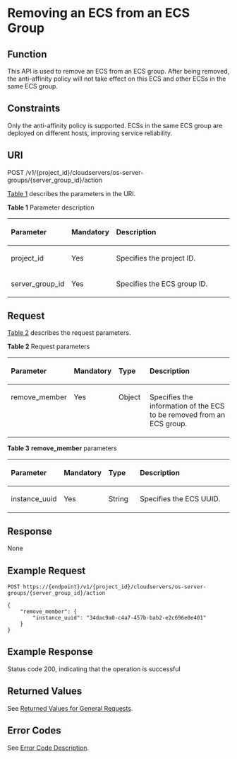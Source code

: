 # Removing an ECS from an ECS Group<a name="EN-US_TOPIC_0133622596"></a>

## Function<a name="en-us_topic_0057973153_section31887518"></a>

This API is used to remove an ECS from an ECS group. After being removed, the anti-affinity policy will not take effect on this ECS and other ECSs in the same ECS group.

## Constraints<a name="en-us_topic_0057973153_section32752180"></a>

Only the anti-affinity policy is supported. ECSs in the same ECS group are deployed on different hosts, improving service reliability.

## URI<a name="en-us_topic_0057973153_section18552212"></a>

POST /v1/\{project\_id\}/cloudservers/os-server-groups/\{server\_group\_id\}/action

[Table 1](#en-us_topic_0057973153_en-us_topic_0020212650_table62669527)  describes the parameters in the URI.

**Table  1**  Parameter description

<a name="en-us_topic_0057973153_en-us_topic_0020212650_table62669527"></a>
<table><thead align="left"><tr id="en-us_topic_0057973153_en-us_topic_0020212650_row33894570"><th class="cellrowborder" valign="top" width="21.68%" id="mcps1.2.4.1.1"><p id="p5187119"><a name="p5187119"></a><a name="p5187119"></a>Parameter</p>
</th>
<th class="cellrowborder" valign="top" width="18.11%" id="mcps1.2.4.1.2"><p id="p17503500"><a name="p17503500"></a><a name="p17503500"></a>Mandatory</p>
</th>
<th class="cellrowborder" valign="top" width="60.209999999999994%" id="mcps1.2.4.1.3"><p id="p8497414"><a name="p8497414"></a><a name="p8497414"></a>Description</p>
</th>
</tr>
</thead>
<tbody><tr id="en-us_topic_0057973153_en-us_topic_0020212650_row8419032"><td class="cellrowborder" valign="top" width="21.68%" headers="mcps1.2.4.1.1 "><p id="en-us_topic_0057973153_en-us_topic_0020212650_p10852974"><a name="en-us_topic_0057973153_en-us_topic_0020212650_p10852974"></a><a name="en-us_topic_0057973153_en-us_topic_0020212650_p10852974"></a>project_id</p>
</td>
<td class="cellrowborder" valign="top" width="18.11%" headers="mcps1.2.4.1.2 "><p id="en-us_topic_0057973153_en-us_topic_0020212650_p6675738"><a name="en-us_topic_0057973153_en-us_topic_0020212650_p6675738"></a><a name="en-us_topic_0057973153_en-us_topic_0020212650_p6675738"></a>Yes</p>
</td>
<td class="cellrowborder" valign="top" width="60.209999999999994%" headers="mcps1.2.4.1.3 "><p id="p37593705"><a name="p37593705"></a><a name="p37593705"></a>Specifies the project ID.</p>
</td>
</tr>
<tr id="row1846155341715"><td class="cellrowborder" valign="top" width="21.68%" headers="mcps1.2.4.1.1 "><p id="p395193810164"><a name="p395193810164"></a><a name="p395193810164"></a>server_group_id</p>
</td>
<td class="cellrowborder" valign="top" width="18.11%" headers="mcps1.2.4.1.2 "><p id="p295173881617"><a name="p295173881617"></a><a name="p295173881617"></a>Yes</p>
</td>
<td class="cellrowborder" valign="top" width="60.209999999999994%" headers="mcps1.2.4.1.3 "><p id="p1359265791616"><a name="p1359265791616"></a><a name="p1359265791616"></a>Specifies the ECS group ID.</p>
</td>
</tr>
</tbody>
</table>

## Request<a name="en-us_topic_0057973153_section35680930"></a>

[Table 2](#en-us_topic_0057973153_table57386915)  describes the request parameters.

**Table  2**  Request parameters

<a name="en-us_topic_0057973153_table57386915"></a>
<table><thead align="left"><tr id="en-us_topic_0057973153_row22108653"><th class="cellrowborder" valign="top" width="22.08%" id="mcps1.2.5.1.1"><p id="en-us_topic_0057972670_p57733603"><a name="en-us_topic_0057972670_p57733603"></a><a name="en-us_topic_0057972670_p57733603"></a>Parameter</p>
</th>
<th class="cellrowborder" valign="top" width="17.78%" id="mcps1.2.5.1.2"><p id="p4341205425815"><a name="p4341205425815"></a><a name="p4341205425815"></a>Mandatory</p>
</th>
<th class="cellrowborder" valign="top" width="14.499999999999998%" id="mcps1.2.5.1.3"><p id="en-us_topic_0057972670_p45910260"><a name="en-us_topic_0057972670_p45910260"></a><a name="en-us_topic_0057972670_p45910260"></a>Type</p>
</th>
<th class="cellrowborder" valign="top" width="45.64%" id="mcps1.2.5.1.4"><p id="en-us_topic_0057972670_p32634650"><a name="en-us_topic_0057972670_p32634650"></a><a name="en-us_topic_0057972670_p32634650"></a>Description</p>
</th>
</tr>
</thead>
<tbody><tr id="en-us_topic_0057973153_row62192793"><td class="cellrowborder" valign="top" width="22.08%" headers="mcps1.2.5.1.1 "><p id="en-us_topic_0057973153_p4451468"><a name="en-us_topic_0057973153_p4451468"></a><a name="en-us_topic_0057973153_p4451468"></a>remove_member</p>
</td>
<td class="cellrowborder" valign="top" width="17.78%" headers="mcps1.2.5.1.2 "><p id="p9341195425812"><a name="p9341195425812"></a><a name="p9341195425812"></a>Yes</p>
</td>
<td class="cellrowborder" valign="top" width="14.499999999999998%" headers="mcps1.2.5.1.3 "><p id="en-us_topic_0057973153_p25024636"><a name="en-us_topic_0057973153_p25024636"></a><a name="en-us_topic_0057973153_p25024636"></a>Object</p>
</td>
<td class="cellrowborder" valign="top" width="45.64%" headers="mcps1.2.5.1.4 "><p id="en-us_topic_0057973153_p38357105"><a name="en-us_topic_0057973153_p38357105"></a><a name="en-us_topic_0057973153_p38357105"></a>Specifies the information of the ECS to be removed from an ECS group.</p>
</td>
</tr>
</tbody>
</table>

**Table  3** **remove\_member**  parameters

<a name="en-us_topic_0057973153_table19917766"></a>
<table><thead align="left"><tr id="en-us_topic_0057973153_row59878934"><th class="cellrowborder" valign="top" width="22.05%" id="mcps1.2.5.1.1"><p id="p6386132442710"><a name="p6386132442710"></a><a name="p6386132442710"></a>Parameter</p>
</th>
<th class="cellrowborder" valign="top" width="17.76%" id="mcps1.2.5.1.2"><p id="p218115579587"><a name="p218115579587"></a><a name="p218115579587"></a>Mandatory</p>
</th>
<th class="cellrowborder" valign="top" width="14.469999999999999%" id="mcps1.2.5.1.3"><p id="p1538611244276"><a name="p1538611244276"></a><a name="p1538611244276"></a>Type</p>
</th>
<th class="cellrowborder" valign="top" width="45.72%" id="mcps1.2.5.1.4"><p id="p4386624112714"><a name="p4386624112714"></a><a name="p4386624112714"></a>Description</p>
</th>
</tr>
</thead>
<tbody><tr id="en-us_topic_0057973153_row28765213"><td class="cellrowborder" valign="top" width="22.05%" headers="mcps1.2.5.1.1 "><p id="en-us_topic_0057973153_p48280896"><a name="en-us_topic_0057973153_p48280896"></a><a name="en-us_topic_0057973153_p48280896"></a>instance_uuid</p>
</td>
<td class="cellrowborder" valign="top" width="17.76%" headers="mcps1.2.5.1.2 "><p id="p12181105716582"><a name="p12181105716582"></a><a name="p12181105716582"></a>Yes</p>
</td>
<td class="cellrowborder" valign="top" width="14.469999999999999%" headers="mcps1.2.5.1.3 "><p id="en-us_topic_0057973153_p18438475"><a name="en-us_topic_0057973153_p18438475"></a><a name="en-us_topic_0057973153_p18438475"></a>String</p>
</td>
<td class="cellrowborder" valign="top" width="45.72%" headers="mcps1.2.5.1.4 "><p id="en-us_topic_0057973153_p44665147"><a name="en-us_topic_0057973153_p44665147"></a><a name="en-us_topic_0057973153_p44665147"></a>Specifies the ECS UUID.</p>
</td>
</tr>
</tbody>
</table>

## Response<a name="en-us_topic_0057973153_section52692922"></a>

None

## Example Request<a name="section103189101715"></a>

```
POST https://{endpoint}/v1/{project_id}/cloudservers/os-server-groups/{server_group_id}/action
```

```
{
    "remove_member": {
        "instance_uuid": "34dac9a0-c4a7-457b-bab2-e2c696e0e401"
    }
}
```

## Example Response<a name="section1191916018351"></a>

Status code 200, indicating that the operation is successful

## Returned Values<a name="en-us_topic_0057973153_section17661930132114"></a>

See  [Returned Values for General Requests](returned-values-for-general-requests.md).

## Error Codes<a name="section85821649202813"></a>

See  [Error Code Description](error-code-description.md).

